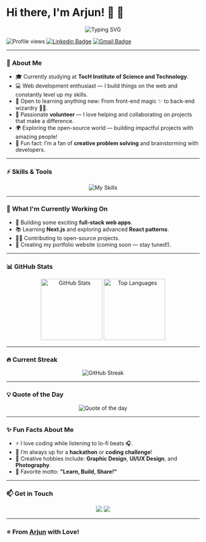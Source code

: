 # Hi there, I'm Arjun! 👋 🚀

<p align="center">
  <img src="https://readme-typing-svg.demolab.com?font=Fira+Code&size=24&duration=4000&pause=500&color=F72C6F&background=FFFFFF&center=true&vCenter=true&width=600&height=45&lines=Web+Developer+%7C+Open+Source+Contributor;Tech+Enthusiast+%7C+Lifelong+Learner;Creative+Problem+Solver+%7C+Volunteer!" alt="Typing SVG" />
</p>

![Profile views](https://komarev.com/ghpvc/?username=aarjjune&color=blue) 
[![Linkedin Badge](https://img.shields.io/badge/-ArjunA-blue?style=flat-square&logo=Linkedin&logoColor=white&link=https://www.linkedin.com/in/arjunanoop/)](https://www.linkedin.com/in/arjunanoop/)
[![Gmail Badge](https://img.shields.io/badge/-arjunanoop.codes@gmail.com-c14438?style=flat-square&logo=Gmail&logoColor=white&link=mailto:arjunanoop.codes@gmail.com)](mailto:arjunanoop.codes@gmail.com)

---

### 🌟 **About Me**

- 🎓 Currently studying at **TocH Institute of Science and Technology**.
- 💻 Web development enthusiast — I build things on the web and constantly level up my skills.
- 🌱 Open to learning anything new: From front-end magic ✨ to back-end wizardry 🧙‍♂️.
- 🤝 Passionate **volunteer** — I love helping and collaborating on projects that make a difference.
- 🌍 Exploring the open-source world — building impactful projects with amazing people!
- 🎨 Fun fact: I’m a fan of **creative problem solving** and brainstorming with developers.

---

### ⚡ **Skills & Tools**

<p align="center">
  <img src="https://skillicons.dev/icons?i=html,css,javascript,react,bootstrap,tailwind,git,github,express,nodejs,mongodbl&perline=5" alt="My Skills"/>
</p>

---

### 🔭 **What I'm Currently Working On**

- 🚀 Building some exciting **full-stack web apps**.
- 📚 Learning **Next.js** and exploring advanced **React patterns**.
- 👨‍💻 Contributing to open-source projects.
- 🎨 Creating my portfolio website (coming soon — stay tuned!).

---

### 📊 GitHub Stats
<p align="center">
  <img src="https://github-readme-stats.vercel.app/api?username=aarjjun&show_icons=true&theme=radical" alt="GitHub Stats" height="160" />
  <img src="https://github-readme-stats.vercel.app/api/top-langs/?username=aarjjun&layout=compact&theme=radical" alt="Top Languages" height="160" />
</p>

---

### 🔥 **Current Streak**

<p align="center">
  <img src="https://streak-stats.demolab.com?user=aarjjun&theme=radical&hide_border=true" alt="GitHub Streak" />
</p>

---

### 💡 **Quote of the Day**

<p align="center">
  <img src="https://quotes-github-readme.vercel.app/api?type=horizontal&theme=radical" alt="Quote of the day" />
</p>

---

### ✨ **Fun Facts About Me**

- ⚡ I love coding while listening to lo-fi beats 🎧.
- 🤯 I’m always up for a **hackathon** or **coding challenge**!
- 🌈 Creative hobbies include: **Graphic Design**, **UI/UX Design**, and **Photography**.
- 🌟 Favorite motto: **"Learn, Build, Share!"**

---

### 📫 **Get in Touch**

<p align="center">
  <a href="https://www.linkedin.com/in/arjunanoop/"><img src="https://img.shields.io/badge/-LinkedIn-blue?style=for-the-badge&logo=linkedin&logoColor=white"/></a>
  <a href="mailto:your-email@gmail.com"><img src="https://img.shields.io/badge/-Gmail-red?style=for-the-badge&logo=gmail&logoColor=white"/></a>
</p>

---

### ⭐ **From [Arjun](https://github.com/YourGitHubUsername) with Love!**

